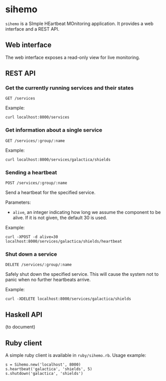 sihemo
======

`sihemo` is a SImple HEartbeat MOnitoring application. It provides a web
interface and a REST API.

Web interface
-------------

The web interface exposes a read-only view for live monitoring.

REST API
--------

### Get the currently running services and their states

    GET /services

Example:

    curl localhost:8000/services

### Get information about a single service

    GET /services/:group/:name

Example:

    curl localhost:8000/services/galactica/shields

### Sending a heartbeat

    POST /services/:group/:name

Send a heartbeat for the specified service.

Parameters:

- `alive`, an integer indicating how long we assume the component to be alive.
  If it is not given, the default 30 is used.

Example:

    curl -XPOST -d alive=30 localhost:8000/services/galactica/shields/heartbeat

### Shut down a service

    DELETE /services/:group/:name

Safely shut down the specified service. This will cause the system not to panic
when no further heartbeats arrive.

Example:

    curl -XDELETE localhost:8000/services/galactica/shields

Haskell API
-----------

(to document)

Ruby client
-----------

A simple ruby client is available in `ruby/sihemo.rb`. Usage example:

    s = Sihemo.new('localhost', 8000)
    s.heartbeat('galactica', 'shields', 5)
    s.shutdown('galactica', 'shields')
